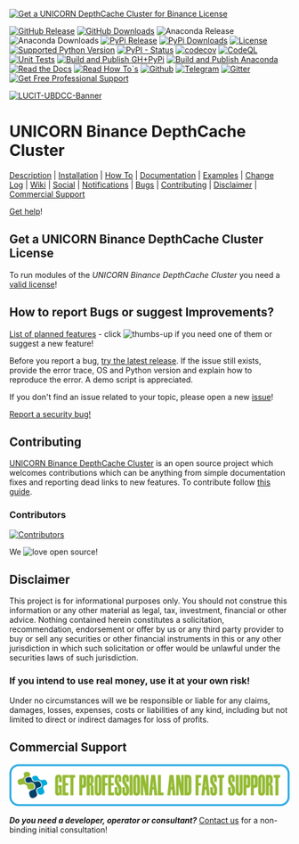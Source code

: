 [![Get a UNICORN DepthCache Cluster for Binance License](https://raw.githubusercontent.com/LUCIT-Systems-and-Development/unicorn-binance-depthcache-cluster/master/images/logo/LUCIT-UBDCC-License-Offer.png)](https://shop.lucit.services/software/unicorn-binance-depthcache-cluster)

[![GitHub Release](https://img.shields.io/github/release/LUCIT-Systems-and-Development/unicorn-binance-depthcache-cluster.svg?label=github)](https://github.com/LUCIT-Systems-and-Development/unicorn-binance-depthcache-cluster/releases)
[![GitHub Downloads](https://img.shields.io/github/downloads/LUCIT-Systems-and-Development/unicorn-binance-depthcache-cluster/total?color=blue)](https://github.com/LUCIT-Systems-and-Development/unicorn-binance-depthcache-cluster/releases)
![Anaconda Release](https://img.shields.io/conda/v/lucit/unicorn-binance-depthcache-cluster?color=blue)
![Anaconda Downloads](https://img.shields.io/conda/dn/lucit/unicorn-binance-depthcache-cluster?color=blue)
[![PyPi Release](https://img.shields.io/pypi/v/unicorn-binance-depthcache-cluster?color=blue)](https://pypi.org/project/unicorn-binance-depthcache-cluster/)
[![PyPi Downloads](https://pepy.tech/badge/unicorn-binance-depthcache-cluster)](https://pepy.tech/project/unicorn-binance-depthcache-cluster)
[![License](https://img.shields.io/badge/license-LSOSL-blue)](https://unicorn-binance-depthcache-cluster.docs.lucit.tech/license.html)
[![Supported Python Version](https://img.shields.io/pypi/pyversions/unicorn_binance_depthcache_cluster.svg)](https://www.python.org/downloads/)
[![PyPI - Status](https://img.shields.io/pypi/status/unicorn_binance_depthcache_cluster.svg)](https://github.com/LUCIT-Systems-and-Development/unicorn-binance-depthcache-cluster/issues)
[![codecov](https://codecov.io/gh/LUCIT-Systems-and-Development/unicorn-binance-depthcache-cluster/branch/master/graph/badge.svg?token=5I03AZ3F5S)](https://codecov.io/gh/LUCIT-Systems-and-Development/unicorn-binance-depthcache-cluster)
[![CodeQL](https://github.com/LUCIT-Systems-and-Development/unicorn-binance-depthcache-cluster/actions/workflows/codeql-analysis.yml/badge.svg)](https://github.com/LUCIT-Systems-and-Development/unicorn-binance-depthcache-cluster/actions/workflows/codeql-analysis.yml)
[![Unit Tests](https://github.com/LUCIT-Systems-and-Development/unicorn-binance-depthcache-cluster/actions/workflows/unit-tests.yml/badge.svg)](https://github.com/LUCIT-Systems-and-Development/unicorn-binance-depthcache-cluster/actions/workflows/unit-tests.yml)
[![Build and Publish GH+PyPi](https://github.com/LUCIT-Systems-and-Development/unicorn-binance-depthcache-cluster/actions/workflows/build_wheels.yml/badge.svg)](https://github.com/LUCIT-Systems-and-Development/unicorn-binance-depthcache-cluster/actions/workflows/build_wheels.yml)
[![Build and Publish Anaconda](https://github.com/LUCIT-Systems-and-Development/unicorn-binance-depthcache-cluster/actions/workflows/build_conda.yml/badge.svg)](https://github.com/LUCIT-Systems-and-Development/unicorn-binance-depthcache-cluster/actions/workflows/build_conda.yml)
[![Read the Docs](https://img.shields.io/badge/read-%20docs-yellow)](https://unicorn-binance-depthcache-cluster.docs.lucit.tech)
[![Read How To`s](https://img.shields.io/badge/read-%20howto-yellow)](https://medium.lucit.tech)
[![Github](https://img.shields.io/badge/source-github-cbc2c8)](https://github.com/LUCIT-Systems-and-Development/unicorn-binance-depthcache-cluster)
[![Telegram](https://img.shields.io/badge/community-telegram-41ab8c)](https://t.me/unicorndevs)
[![Gitter](https://img.shields.io/badge/community-gitter-41ab8c)](https://gitter.im/unicorn-trading-suite/unicorn-binance-depthcache-cluster?utm_source=badge&utm_medium=badge&utm_campaign=pr-badge&utm_content=badge)
[![Get Free Professional Support](https://img.shields.io/badge/chat-lucit%20support-004166)](https://www.lucit.tech/get-support.html)

[![LUCIT-UBDCC-Banner](https://raw.githubusercontent.com/LUCIT-Systems-and-Development/unicorn-binance-depthcache-cluster/master/images/logo/LUCIT-UBDCC-Banner-Readme.png)](https://www.lucit.tech/unicorn-binance-depthcache-cluster.html)

# UNICORN Binance DepthCache Cluster

[Description](#description) | [Installation](#installation-and-upgrade) | [How To](#howto) | 
[Documentation](#documentation) | [Examples](#examples) | [Change Log](#change-log) | [Wiki](#wiki) | 
[Social](#social) | [Notifications](#receive-notifications) | [Bugs](#how-to-report-bugs-or-suggest-improvements) | 
[Contributing](#contributing) | [Disclaimer](#disclaimer) | [Commercial Support](#commercial-support)

[Get help](https://www.lucit.tech/get-support.html)!

## Get a UNICORN Binance DepthCache Cluster License

To run modules of the *UNICORN Binance DepthCache Cluster* you need a [valid license](https://medium.lucit.tech/how-to-obtain-and-use-a-unicorn-trading-suite-license-key-and-run-the-uts-module-according-to-best-87b0088124a8#4ca4)!


## How to report Bugs or suggest Improvements?
[List of planned features](https://github.com/LUCIT-Systems-and-Development/unicorn-binance-depthcache-cluster/issues?q=is%3Aissue+is%3Aopen+label%3Aenhancement) - click ![thumbs-up](https://raw.githubusercontent.com/lucit-systems-and-development/unicorn-binance-depthcache-cluster/master/images/misc/thumbup.png) if you need one of them or suggest a new feature!

Before you report a bug, [try the latest release](https://github.com/LUCIT-Systems-and-Development/unicorn-binance-depthcache-cluster#installation-and-upgrade). If the issue still exists, provide the error trace, OS 
and Python version and explain how to reproduce the error. A demo script is appreciated.

If you don't find an issue related to your topic, please open a new [issue](https://github.com/LUCIT-Systems-and-Development/unicorn-binance-depthcache-cluster/issues)!

[Report a security bug!](https://github.com/LUCIT-Systems-and-Development/unicorn-binance-depthcache-cluster/security/policy)

## Contributing
[UNICORN Binance DepthCache Cluster](https://www.lucit.tech/unicorn-binance-depthcache-cluster.html) is an open 
source project which welcomes contributions which can be anything from simple documentation fixes and reporting dead links to new features. To 
contribute follow 
[this guide](https://github.com/LUCIT-Systems-and-Development/unicorn-binance-depthcache-cluster/blob/master/CONTRIBUTING.md).
 
### Contributors
[![Contributors](https://contributors-img.web.app/image?repo=oliver-zehentleitner/unicorn-binance-depthcache-cluster)](https://github.com/LUCIT-Systems-and-Development/unicorn-binance-depthcache-cluster/graphs/contributors)

We ![love](https://raw.githubusercontent.com/lucit-systems-and-development/unicorn-binance-depthcache-cluster/master/images/misc/heart.png) open source!

## Disclaimer
This project is for informational purposes only. You should not construe this information or any other material as 
legal, tax, investment, financial or other advice. Nothing contained herein constitutes a solicitation, recommendation, 
endorsement or offer by us or any third party provider to buy or sell any securities or other financial instruments in 
this or any other jurisdiction in which such solicitation or offer would be unlawful under the securities laws of such 
jurisdiction.

### If you intend to use real money, use it at your own risk!

Under no circumstances will we be responsible or liable for any claims, damages, losses, expenses, costs or liabilities 
of any kind, including but not limited to direct or indirect damages for loss of profits.

## Commercial Support

[![Get professional and fast support](https://raw.githubusercontent.com/LUCIT-Systems-and-Development/unicorn-trading-suite/master/images/support/LUCIT-get-professional-and-fast-support.png)](https://www.lucit.tech/get-support.html)

***Do you need a developer, operator or consultant?*** [Contact us](https://www.lucit.tech/contact.html) for a non-binding initial consultation!
